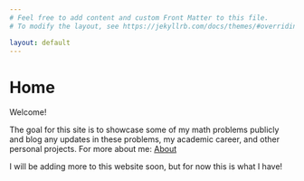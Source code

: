 ```yaml
---
# Feel free to add content and custom Front Matter to this file.
# To modify the layout, see https://jekyllrb.com/docs/themes/#overriding-theme-defaults

layout: default
---
```

# Home
Welcome!

The goal for this site is to showcase some of my math problems publicly and blog any updates in
these problems, my academic career, and other personal projects. 
For more about me: [About](./about)

I will be adding more to this website soon, but for now this is what I have!
